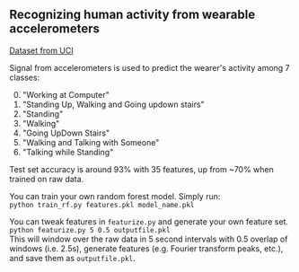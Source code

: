 ## Recognizing human activity from wearable accelerometers
[Dataset from UCI](http://archive.ics.uci.edu/ml/datasets/Activity+Recognition+from+Single+Chest-Mounted+Accelerometer)   

Signal from accelerometers is used to predict the wearer's activity among 7 classes:  

0. "Working at Computer"
0. "Standing Up, Walking and Going updown stairs"
0. "Standing"
0. "Walking"
0. "Going UpDown Stairs"
0. "Walking and Talking with Someone"
0. "Talking while Standing"        

Test set accuracy is around 93% with 35 features, up from ~70% when trained on raw data.

You can train your own random forest model. Simply run:  
`python train_rf.py features.pkl model_name.pkl`  

You can tweak features in `featurize.py` and generate your own feature set.  
`python featurize.py 5 0.5 outputfile.pkl`  
This will window over the raw data in 5 second intervals with 0.5 overlap of windows (i.e. 2.5s),
generate features (e.g. Fourier transform peaks, etc.), and save them as `outputfile.pkl`.
